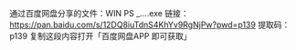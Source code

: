 通过百度网盘分享的文件：WIN PS _....exe
链接：https://pan.baidu.com/s/12DQ8iuTdnS4KhYv9RgNjPw?pwd=p139 
提取码：p139 
复制这段内容打开「百度网盘APP 即可获取」